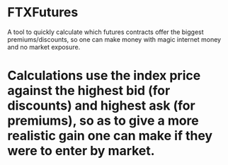 # FTXFutures
A tool to quickly calculate which futures contracts offer the biggest premiums/discounts, so one can make money with magic internet money and no market exposure.

# Calculations use the index price against the highest bid (for discounts) and highest ask (for premiums), so as to give a more realistic gain one can make if they were to enter by market.
